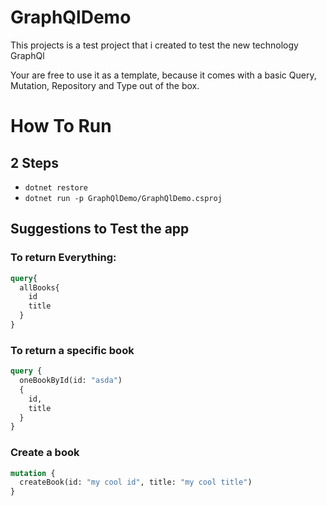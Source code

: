 # GraphQlDemo

This projects is a test project that i created to test the new technology GraphQl

Your are free to use it as a template, because it comes with a basic Query, Mutation, Repository and Type out of the box.

# How To Run
## 2 Steps
- `dotnet restore`
- `dotnet run -p GraphQlDemo/GraphQlDemo.csproj`

## Suggestions to Test the app

### To return Everything:
```graphql
query{
  allBooks{
    id
    title
  }
}
```
### To return a specific book
```graphql
query {
  oneBookById(id: "asda")
  {
    id, 
    title
  }
}
```

### Create a book
```graphql
mutation {
  createBook(id: "my cool id", title: "my cool title")
}

```